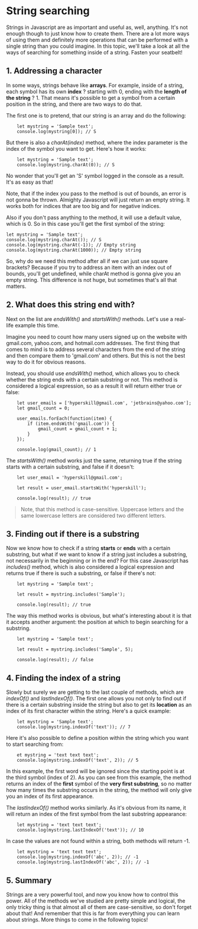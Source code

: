 # String searching
Strings in Javascript are as important and useful as, well, anything. It's not enough
though to just know how to create them. There are a lot more ways of using them and
definitely more operations that can be performed with a single string than you could
imagine. In this topic, we'll take a look at all the ways of searching for something 
inside of a string. Fasten your seatbelt!

## 1. Addressing a character
In some ways, strings behave like **arrays**. For example, inside of a string, each symbol
has its own **index** ? starting with 0, ending with the **length of the string** ? 1.
That means it's possible to get a symbol from a certain position in the string, and
there are two ways to do that.

The first one is to pretend, that our string is an array and do the following:
```
    let mystring = 'Sample text';
    console.log(mystring[0]); // S
```
But there is also a *charAt(index)* method, where the index parameter is the index of
the symbol you want to get. Here's how it works:
```
    let mystring = 'Sample text';
    console.log(mystring.charAt(0)); // S
```
No wonder that you'll get an 'S' symbol logged in the console as a result. It's as
easy as that!

Note, that if the index you pass to the method is out of bounds, an error is not 
gonna be thrown. Almighty Javascript will just return an empty string. It works both
for indices that are too big and for negative indices.

Also if you don't pass anything to the method, it will use a default value, which
is 0. So in this case you'll get the first symbol of the string:
```
let mystring = 'Sample text';
console.log(mystring.charAt()); // S
console.log(mystring.charAt(-1)); // Empty string
console.log(mystring.charAt(1000)); // Empty string
```
So, why do we need this method after all if we can just use square brackets? Because
if you try to address an item with an index out of bounds, you'll get undefined, while
charAt method is gonna give you an empty string. This difference is not huge, but
sometimes that's all that matters.

## 2. What does this string end with?
Next on the list are *endsWith()* and *startsWith()* methods. Let's use a real-life
example this time.

Imagine you need to count how many users signed up on the website with gmail.com, 
yahoo.com, and hotmail.com addresses. The first thing that comes to mind is to
address several characters from the end of the string and then compare them to
'gmail.com' and others. But this is not the best way to do it for obvious reasons.

Instead, you should use *endsWith()* method, which allows you to check whether the
string ends with a certain substring or not. This method is considered a logical
expression, so as a result it will return either true or false:
```
    let user_emails = ['hyperskill@gmail.com', 'jetbrains@yahoo.com'];
    let gmail_count = 0;

    user_emails.forEach(function(item) {
        if (item.endsWith('gmail.com')) {
            gmail_count = gmail_count + 1;
        }
    });

    console.log(gmail_count); // 1
```
The *startsWith()* method works just the same, returning true if the string starts
with a certain substring, and false if it doesn't:
```
    let user_email = 'hyperskill@gmail.com';

    let result = user_email.startsWith('hyperskill');

    console.log(result); // true
```
> Note, that this method is case-sensitive. Uppercase letters and the same lowercase
> letters are considered two different letters.

## 3. Finding out if there is a substring
Now we know how to check if a string **starts** or **ends** with a certain substring,
but what if we want to know if a string just includes a substring, not necessarily
in the beginning or in the end? For this case Javascript has *includes()* method,
which is also considered a logical expression and returns true if there is such a
substring, or false if there's not:
```
    let mystring = 'Sample text';

    let result = mystring.includes('Sample');

    console.log(result); // true
```
The way this method works is obvious, but what's interesting about it is that it
accepts another argument: the position at which to begin searching for a substring.
```
    let mystring = 'Sample text';

    let result = mystring.includes('Sample', 5);

    console.log(result); // false
```

## 4. Finding the index of a string
Slowly but surely we are getting to the last couple of methods, which are *indexOf()*
and *lastIndexOf()*. The first one allows you not only to find out if there is a
certain substring inside the string but also to get its **location** as an index of
its first character within the string. Here's a quick example:
```
    let mystring = 'Sample text';
    console.log(mystring.indexOf('text')); // 7
```
Here it's also possible to define a position within the string which you want to
start searching from:
```
    et mystring = 'text text text';
    console.log(mystring.indexOf('text', 2)); // 5
```
In this example, the first word will be ignored since the starting point is at the
third symbol (index of 2). As you can see from this example, the method returns an
index of the **first** symbol of the **very first substring**, so no matter how many
times the substring occurs in the string, the method will only give you an index of
its first appearance.

The *lastIndexOf()* method works similarly. As it's obvious from its name, it will
return an index of the first symbol from the last substring appearance:
```
    let mystring = 'text text text';
    console.log(mystring.lastIndexOf('text')); // 10
```
In case the values are not found within a string, both methods will return -1.
```
    let mystring = 'text text text';
    console.log(mystring.indexOf('abc', 2)); // -1
    console.log(mystring.lastIndexOf('abc', 2)); // -1
```

## 5. Summary
Strings are a very powerful tool, and now you know how to control this power. All
of the methods we've studied are pretty simple and logical, the only tricky thing
is that almost all of them are case-sensitive, so don't forget about that! And
remember that this is far from everything you can learn about strings. More things
to come in the following topics!
